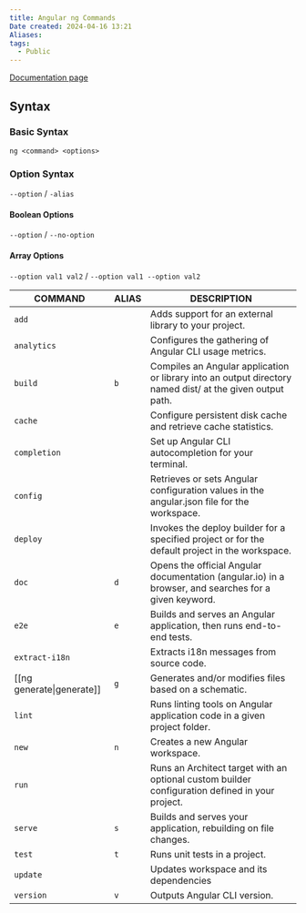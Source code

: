 ```yaml
---
title: Angular ng Commands
Date created: 2024-04-16 13:21
Aliases:
tags: 
  - Public
---
```


[Documentation page](https://angular.io/cli)
## Syntax

### Basic Syntax
`ng <command> <options>`

### Option Syntax
`--option` / `-alias`
#### Boolean Options
`--option` / `--no-option`
#### Array Options
`--option val1 val2` / `--option val1 --option val2`

| COMMAND                   | ALIAS | DESCRIPTION                                                                                               |
| ------------------------- | ----- | --------------------------------------------------------------------------------------------------------- |
| `add`                     |       | Adds support for an external library to your project.                                                     |
| `analytics`               |       | Configures the gathering of Angular CLI usage metrics.                                                    |
| `build`                   | `b`   | Compiles an Angular application or library into an output directory named dist/ at the given output path. |
| `cache`                   |       | Configure persistent disk cache and retrieve cache statistics.                                            |
| `completion`              |       | Set up Angular CLI autocompletion for your terminal.                                                      |
| `config`                  |       | Retrieves or sets Angular configuration values in the angular.json file for the workspace.                |
| `deploy`                  |       | Invokes the deploy builder for a specified project or for the default project in the workspace.           |
| `doc`                     | `d`   | Opens the official Angular documentation (angular.io) in a browser, and searches for a given keyword.     |
| `e2e`                     | `e`   | Builds and serves an Angular application, then runs end-to-end tests.                                     |
| `extract-i18n`            |       | Extracts i18n messages from source code.                                                                  |
| [[ng generate\|generate]] | `g`   | Generates and/or modifies files based on a schematic.                                                     |
| `lint`                    |       | Runs linting tools on Angular application code in a given project folder.                                 |
| `new`                     | `n`   | Creates a new Angular workspace.                                                                          |
| `run`                     |       | Runs an Architect target with an optional custom builder configuration defined in your project.           |
| `serve`                   | `s`   | Builds and serves your application, rebuilding on file changes.                                           |
| `test`                    | `t`   | Runs unit tests in a project.                                                                             |
| `update`                  |       | Updates workspace and its dependencies                                                                    |
| `version`                 | `v`   | Outputs Angular CLI version.                                                                              |